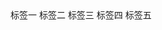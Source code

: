   <TagA />
  <coco-tag v-show="show1" isClose @close="show1 = false">标签一</coco-tag>
  <coco-tag v-show="show2" type="primary" isClose @close="show2 = false">
    标签二
  </coco-tag>
  <coco-tag v-show="show3" type="success" isClose @close="show3 = false">
    标签三
  </coco-tag>
  <coco-tag v-show="show4" type="danger" isClose @close="show4 = false">
    标签四
  </coco-tag>
  <coco-tag v-show="show5" type="warning" isClose @close="show5 = false">
    标签五
  </coco-tag>
  <TagB />

<script setup>
  import TagA from './tagA.md'
  import TagB from './tagB.md'
  import { ref } from 'vue'
  const show1 = ref(true)
  const show2 = ref(true)
  const show3 = ref(true)
  const show4 = ref(true)
  const show5 = ref(true)
</script>
